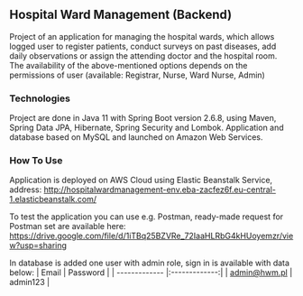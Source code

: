 ## Hospital Ward Management (Backend)

Project of an application for managing the hospital wards, which allows logged user to register patients, conduct surveys on past diseases, add daily observations or assign the attending doctor and the hospital room.
The availability of the above-mentioned options depends on the permissions of user (available: Registrar, Nurse, Ward Nurse, Admin)

### Technologies

Project are done in Java 11 with Spring Boot version 2.6.8, using Maven, Spring Data JPA, Hibernate, Spring Security and Lombok.
Application and database based on MySQL and launched on Amazon Web Services.
### How To Use

Application is deployed on AWS Cloud using Elastic Beanstalk Service, address: http://hospitalwardmanagement-env.eba-zacfez6f.eu-central-1.elasticbeanstalk.com/

To test the application you can use e.g. Postman, ready-made request for Postman set are available here:
https://drive.google.com/file/d/1iTBq25BZVRe_72IaaHLRbG4kHUoyemzr/view?usp=sharing

In database is added one user with admin role, sign in is available with data below:
| Email         | Password      |
| ------------- |:-------------:|
| admin@hwm.pl  | admin123      | 

